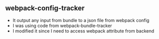 ## webpack-config-tracker

- It output any input from bundle to a json file from webpack config
- I was using code from webpack-bundle-tracker
- I modified it since I need to access webpack attribute from backend

